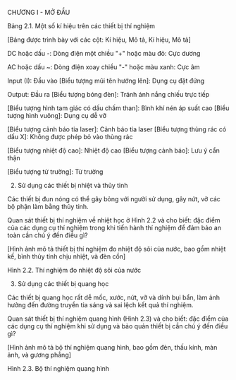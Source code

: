 CHƯƠNG I - MỞ ĐẦU

Bảng 2.1. Một số kí hiệu trên các thiết bị thí nghiệm

[Bảng được trình bày với các cột: Kí hiệu, Mô tả, Kí hiệu, Mô tả]

DC hoặc dấu -: Dòng điện một chiều
"+" hoặc màu đỏ: Cực dương

AC hoặc dấu ~: Dòng điện xoay chiều
"-" hoặc màu xanh: Cực âm

Input (I): Đầu vào
[Biểu tượng mũi tên hướng lên]: Dụng cụ đặt đứng

Output: Đầu ra
[Biểu tượng bóng đèn]: Tránh ánh nắng chiếu trực tiếp

[Biểu tượng hình tam giác có dấu chấm than]: Bình khí nén áp suất cao
[Biểu tượng hình vuông]: Dụng cụ dễ vỡ

[Biểu tượng cảnh báo tia laser]: Cảnh báo tia laser
[Biểu tượng thùng rác có dấu X]: Không được phép bỏ vào thùng rác

[Biểu tượng nhiệt độ cao]: Nhiệt độ cao
[Biểu tượng cảnh báo]: Lưu ý cẩn thận

[Biểu tượng từ trường]: Từ trường

2. Sử dụng các thiết bị nhiệt và thủy tinh

Các thiết bị đun nóng có thể gây bỏng với người sử dụng, gây nứt, vỡ các bộ phận làm bằng thủy tinh.

Quan sát thiết bị thí nghiệm về nhiệt học ở Hình 2.2 và cho biết: đặc điểm của các dụng cụ thí nghiệm trong khi tiến hành thí nghiệm để đảm bảo an toàn cần chú ý đến điều gì?

[Hình ảnh mô tả thiết bị thí nghiệm đo nhiệt độ sôi của nước, bao gồm nhiệt kế, bình thủy tinh chịu nhiệt, và đèn cồn]

Hình 2.2. Thí nghiệm đo nhiệt độ sôi của nước

3. Sử dụng các thiết bị quang học

Các thiết bị quang học rất dễ mốc, xước, nứt, vỡ và dính bụi bẩn, làm ảnh hưởng đến đường truyền tia sáng và sai lệch kết quả thí nghiệm.

Quan sát thiết bị thí nghiệm quang hình (Hình 2.3) và cho biết: đặc điểm của các dụng cụ thí nghiệm khi sử dụng và bảo quản thiết bị cần chú ý đến điều gì?

[Hình ảnh mô tả bộ thí nghiệm quang hình, bao gồm đèn, thấu kính, màn ảnh, và gương phẳng]

Hình 2.3. Bộ thí nghiệm quang hình